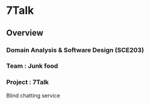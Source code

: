 # 7Talk

## Overview

### Domain Analysis & Software Design (SCE203)

### Team : Junk food

### Project : 7Talk

Blind chatting service
